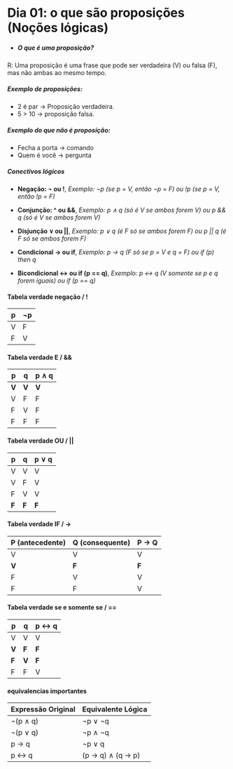 # Dia 01: o que são proposições (Noções lógicas)

- ##### O que é uma proposição?
R: Uma proposição é uma frase que pode ser verdadeira (V) ou falsa (F), mas não ambas ao mesmo tempo.

##### Exemplo de proposições:
- 2 é par -> Proposição verdadeira.
- 5 > 10 -> proposição falsa.

##### Exemplo do que não é proposição:
- Fecha a porta -> comando
- Quem é você -> pergunta

##### Conectivos lógicos
- **Negação: ¬ ou !**, *Exemplo: ¬p (se p = V, então ¬p = F) ou !p (se p = V, então !p = F)*

- **Conjunção: ^ ou &&**, *Exemplo: p ∧ q (só é V se ambos forem V) ou p && q (só é V se ambos forem V)*

- **Disjunção ∨ ou ||**, *Exemplo: p ∨ q (é F só se ambos forem F) ou p || q (é F só se ambos forem F)*

- **Condicional -> ou if**, *Exemplo: p → q (F só se p = V e q = F) ou if (p) then q*

- **Bicondicional ↔ ou if (p == q)**, *Exemplo: p ↔ q (V somente se p e q forem iguais) ou if (p == q)*


#### Tabela verdade negação / !
| p | ¬p |
| - | -- |
| V | F  |
| F | V  |


#### Tabela verdade E / &&
| p | q | p ∧ q |
| - | - | ----- |
| **V** | **V** | **V**     |
| V | F | F     |
| F | V | F     |
| F | F | F     |

#### Tabela verdade OU / ||
| p | q | p ∨ q |
| - | - | ----- |
| V | V | V     |
| V | F | V     |
| F | V | V     |
| **F** | **F** | **F**     |


#### Tabela verdade IF / ->
| P (antecedente) | Q (consequente) | P → Q |
| --------------- | --------------- | ----- |
| V               | V               | V     |
| **V**           | **F**           | **F** |
| F               | V               | V     |
| F               | F               | V     |

 
#### Tabela verdade se e somente se / ==
| p | q | p ↔ q |
| - | - | ----- |
| V | V |  V   |
| **V** | **F** |  **F**   |
| **F** | **V** |  **F**   |
| F | F |  V   |


#### equivalencias importantes
| Expressão Original | Equivalente Lógica |
| ------------------ | ------------------ |
| ¬(p ∧ q)           | ¬p ∨ ¬q            |
| ¬(p ∨ q)           | ¬p ∧ ¬q            |
| p → q              | ¬p ∨ q             |
| p ↔ q              | (p → q) ∧ (q → p)  |

